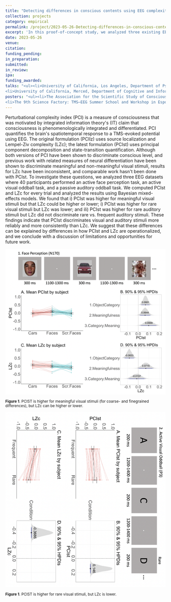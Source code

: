 ```yaml
---
title: "Detecting differences in conscious contents using EEG complexity measures (proof of concept)"
collection: projects
category: empirical
permalink: /project/2023-05-26-Detecting-differences-in-conscious-contents-using-EEG-complexity-measures-proof-of-concept
excerpt: 'In this proof-of-concept study, we analyzed three existing EEG datasets where 40 participants performed an active face perception task, an active visual oddball task, and a passive auditory oddball task. We computed the perturbational complexity index (PCIst) and Lempel-ziv complexity (LZc) for every trial and analyzed the results using Bayesian mixed-effects models. We found that i) PCIst was higher for meaningful visual stimuli but that LZc could be higher or lower; i) PCIst was higher for rare visual stimuli but LZc was lower; and ili) PCIst was higher for rare auditory stimuli but LZc did not discriminate rare vs. frequent auditory stimuli.'
date: 2023-05-26
venue:
citation:
funding_pending:
in_preparation:
submitted:
in_review:
ipa:
funding_awarded:
talks: "<ul><li>University of California, Los Angeles, Department of Psychology (MontiLab) (December 11, 2023) (*invited)</li>
<li>University of California, Merced, Department of Cognitive and Information Sciences Annual Project Mini-Conference (May 8, 2023)</li></ul>"
posters: "<ul><li>The Association for the Scientific Study of Consciousness 26, New York, NY (June 23 – 25, 2023) (<b>awarded 2nd place </b>in the student poster competition)</li>
<li>The 9th Science Factory: TMS–EEG Summer School and Workshop in Espoo, Finland (May 27 – June 2, 2023)</li></ul>"
---
```

Perturbational complexity index (PCI) is a measure of consciousness that was motivated by integrated information theory's (IT) claim that consciousness is phenomenologically integrated and differentiated. PCI quantifies the brain's spatiotemporal response to a TMS-evoked potential using EEG. The original formulation (PCIlz) uses source localization and Lempel-Ziv complexity (LZc); the latest formulation (PCIst) uses principal component decomposition and state-transition quantification. Although both versions of PCI have been shown to discriminate conscious level, and previous work with related measures of neural differentiation have been shown to discriminate meaningful and non-meaningful visual stimuli, results for LZc have been inconsistent, and comparable work hasn't been done with PCIst. To investigate these questions, we analyzed three EEG datasets where 40 participants performed an active face perception task, an active visual oddball task, and a passive auditory oddball task. We computed PCIst and LZc for every trial and analyzed the results using Bayesian mixed-effects models. We found that i) PCIst was higher for meaningful visual stimuli but that LZc could be higher or lower; i) PCIst was higher for rare visual stimuli but LZc was lower; and ili) PCIst was higher for rare auditory stimuli but LZc did not discriminate rare vs. frequent auditory stimuli. These findings indicate that PCIst discriminates visual and auditory stimuli more reliably and more consistently than LZc. We suggest that these differences can be explained by differences in how PCIst and LZc are operationalized, and we conclude with a discussion of limitations and opportunities for future work.

<img src="/images/project_2023-05-26-1.png">
<p style="font-size: smaller"><b>Figure 1</b>. PCIST is higher for meaningful visual stimuli (for coarse- and finegrained
differences), but LZc can be higher or lower.</p>

<img src="/images/project_2023-05-26-2.png">
<p style="font-size: smaller"><b>Figure 1</b>. PCIST is higher for rare visual stimuli, but LZc is lower.</p>
